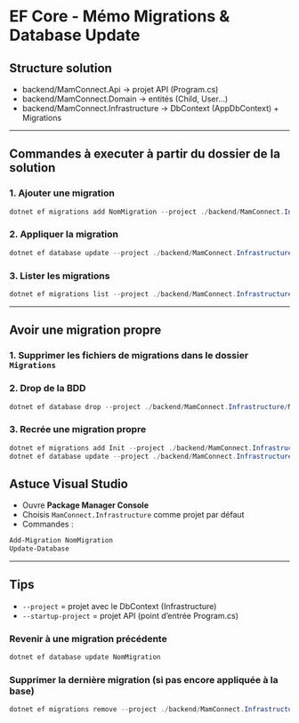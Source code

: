 # EF Core - Mémo Migrations & Database Update

## Structure solution
- backend/MamConnect.Api → projet API (Program.cs)
- backend/MamConnect.Domain → entités (Child, User…)
- backend/MamConnect.Infrastructure → DbContext (AppDbContext) + Migrations

---

## Commandes à executer à partir du dossier de la solution

### 1. Ajouter une migration
```powershell
dotnet ef migrations add NomMigration --project ./backend/MamConnect.Infrastructure/MamConnect.Infrastructure.csproj --startup-project ./backend/MamConnect.Api/MamConnect.Api.csproj
```

### 2. Appliquer la migration
```powershell
dotnet ef database update --project ./backend/MamConnect.Infrastructure/MamConnect.Infrastructure.csproj --startup-project ./backend/MamConnect.Api/MamConnect.Api.csproj
```

### 3. Lister les migrations
```powershell
dotnet ef migrations list --project ./backend/MamConnect.Infrastructure/MamConnect.Infrastructure.csproj --startup-project ./backend/MamConnect.Api/MamConnect.Api.csproj
```

---

## Avoir une migration propre

### 1. Supprimer les fichiers de migrations dans le dossier `Migrations`

### 2. Drop de la BDD
```powershell
dotnet ef database drop --project ./backend/MamConnect.Infrastructure/MamConnect.Infrastructure.csproj --startup-project ./backend/MamConnect.Api/MamConnect.Api.csproj
```

### 3. Recrée une migration propre
```powershell
dotnet ef migrations add Init --project ./backend/MamConnect.Infrastructure/MamConnect.Infrastructure.csproj --startup-project ./backend/MamConnect.Api/MamConnect.Api.csproj
dotnet ef database update --project ./backend/MamConnect.Infrastructure/MamConnect.Infrastructure.csproj --startup-project ./backend/MamConnect.Api/MamConnect.Api.csproj
```


## Astuce Visual Studio
- Ouvre **Package Manager Console**
- Choisis `MamConnect.Infrastructure` comme projet par défaut
- Commandes :
```powershell
Add-Migration NomMigration
Update-Database
```

---

## Tips
- `--project` = projet avec le DbContext (Infrastructure)
- `--startup-project` = projet API (point d’entrée Program.cs)

### Revenir à une migration précédente
```powershell
dotnet ef database update NomMigration
```

### Supprimer la dernière migration (si pas encore appliquée à la base)
```powershell
dotnet ef migrations remove --project ./backend/MamConnect.Infrastructure/MamConnect.Infrastructure.csproj --startup-project ./backend/MamConnect.Api/MamConnect.Api.csproj
```
